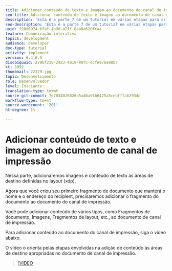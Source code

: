 ```yaml
---
title: Adicionar conteúdo de texto e imagem ao documento de canal de impressão
seo-title: Adicionar conteúdo de texto e imagem ao documento de canal de impressão
description: 'Esta é a parte 7 de um tutorial em várias etapas para criar seu primeiro documento de comunicações interativas. Nessa parte, adicionaremos imagens e conteúdo de texto às áreas de destino definidas no layout (xdp). '
seo-description: 'Esta é a parte 7 de um tutorial em várias etapas para criar seu primeiro documento de comunicações interativas. Nessa parte, adicionaremos imagens e conteúdo de texto às áreas de destino definidas no layout (xdp). '
uuid: f20d6974-6faf-4b90-a7ff-8aa8a620fcaa
feature: Comunicação interativa
topics: development
audience: developer
doc-type: tutorial
activity: implement
version: 6.4,6.5
discoiquuid: a79bf219-2423-4819-89fc-dcfe976e08b7
kt: 5992
thumbnail: 22379.jpg
topic: Desenvolvimento
role: Desenvolvedor
level: Iniciante
translation-type: tm+mt
source-git-commit: 7d7034026826a5a46a91b6425a5cebfffab2934d
workflow-type: tm+mt
source-wordcount: '201'
ht-degree: 1%

---
```



# Adicionar conteúdo de texto e imagem ao documento de canal de impressão

Nessa parte, adicionaremos imagens e conteúdo de texto às áreas de destino definidas no layout (xdp).

Agora que você criou seu primeiro fragmento de documento que manterá o nome e o endereço do recipient, precisaremos adicionar o fragmento do documento ao documento do canal de impressão.

Você pode adicionar conteúdo de vários tipos, como Fragmentos de documento, Imagens, Fragmentos de layout, etc., ao documento de canal de impressão.

Para adicionar conteúdo ao documento do canal de impressão, siga o vídeo abaixo.

O vídeo o orienta pelas etapas envolvidas na adição de conteúdo às áreas de destino apropriadas no documento de canal de impressão.

>[!VIDEO](https://video.tv.adobe.com/v/22379t2/?quality=9&learn=on)

